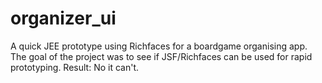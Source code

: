 organizer_ui
============

A quick JEE prototype using Richfaces for a boardgame organising app. The goal of the project was to see if JSF/Richfaces can be used for rapid prototyping. Result: No it can't.   